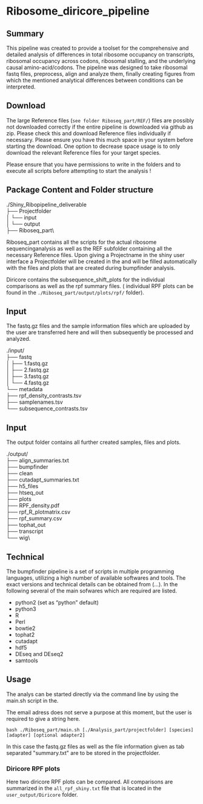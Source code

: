 # Ribosome_diricore_pipeline


## Summary
This pipeline was created to provide a toolset for the comprehensive and detailed analysis of differences in total ribosome occupancy on transcripts, ribosomal occupancy across codons, ribosomal stalling, and the underlying causal amino-acid/codons. The pipeline was designed to take ribosomal fastq files, preprocess, align and analyze them, finally creating figures from which the mentioned analytical differences between conditions can be interpreted. 


## Download 

The large Reference files (`see folder Riboseq_part/REF/`) files are possibly not downloaded correctly if the entire pipeline is downloaded via github as zip. Please check this and download Reference files individually if necessary. 
Please ensure you have this much space in your system before starting the download.
One option to decrease space usage is to only download the relevant Reference files for your target species.

Please ensure that you have permissions to write in the folders and to execute all scripts before attempting to start the analysis ! 

## Package Content and Folder structure

./Shiny_Ribopipeline_deliverable\
├── Projectfolder\
│   └── input\
│   └── output\
├── Riboseq_part\


Riboseq_part contains all the scripts for the actual ribosome sequencinganalysis as well as the REF subfolder containing all the necessary Reference files. Upon giving a Projectname in the shiny user interface a Projectfolder will be created in the and will be filled automatically with the files and plots that are created during bumpfinder analysis. 

Diricore contains the subsequence_shift_plots for the individual comparisons as well as the rpf summary files. ( individual RPF plots can be found in the `./Riboseq_part/output/plots/rpf/`  folder).

## Input
The fastq.gz files and the sample information files which are uploaded by the user are transferred here and will then subsequently be processed and analyzed. 

./input/\
├── fastq\
│   ├── 1.fastq.gz\
│   ├── 2.fastq.gz\
│   ├── 3.fastq.gz\
│   └── 4.fastq.gz\
└── metadata\
    ├── rpf_density_contrasts.tsv\
    ├── samplenames.tsv\
    └── subsequence_contrasts.tsv

## Input
The output folder contains all further created samples, files and plots.

./output/\
├── align_summaries.txt\
├── bumpfinder\
├── clean\
├── cutadapt_summaries.txt\
├── h5_files\
├── htseq_out\
├── plots\
├── RPF_density.pdf\
├── rpf_R_plotmatrix.csv\
├── rpf_summary.csv\
├── tophat_out\
├── transcript\
└── wig\

## Technical
The bumpfinder pipeline is a set of scripts in multiple programming languages, utilizing a high number of available softwares and tools. The exact versions and technical details can be obtained from (…). In the following several of the main sofwares which are required are listed.
* python2  (set as “python” default)
* python3 
* R
* Perl
* bowtie2
* tophat2
* cutadapt
* hdf5
* DEseq and DEseq2
* samtools

## Usage

The analys can be started directly via the command line by using the main.sh script in the.

The email adress does not serve a purpose at this moment, but the user is required to give a string here. 

`bash ./Riboseq_part/main.sh [./Analysis_part/projectfolder] [species] [adapter] [optional adapter2]`

In this case the fastq.gz files as well as the file information given as tab separated "summary.txt" are to be stored in the projectfolder. 

### Diricore RPF plots

Here two diricore RPF plots can be compared. All comparisons are summarized in the `all_rpf_shiny.txt` file that is located in the `user_output/Diricore` folder. 







